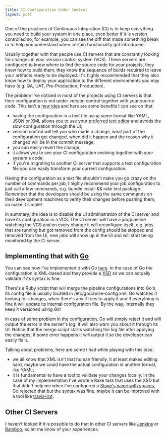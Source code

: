 ```yaml
---
title: CI Configuration Under Control
layout: post
---
```


One of the practices of Continuous Integration (CI) is to keep everything you need to build your system in one place, even better if it is version controlled so, for example, you can see the diff that made something break or to help you understand when certain functionality got introduced.

Usually together with that people use CI servers that are constantly looking for changes in your version control system (VCS). These servers are configured to know where to find the source code for your projects, they know how to build them, they know the sequence of builds required to leave your artifacts ready to be deployed. It's highly recommended that they also know how to deploy your application to the different environments you may have (e.g. QA, UAT, Pre-Production, Production).

The problem I've noticed in most of the projects using CI servers is that their configuration is not under version control together with your source code. This isn't a [new idea](http://paulhammant.com/2011/09/30/branchable-continuous-integration/) and here are some benefits I can see on that:

* having the configuration in a text file using some format like YAML, JSON or XML allows you to use your [preferred text editor](http://www.vim.org) and avoids the slow configuration through the UI;
* version control will tell you who made a change, what part of the configuration got changed, when did it happen and the reason why it changed will be in the commit message;
* you can easily revert the change;
* it allows you to see your CI configuration evolving together with your system's code;
* if you're migrating to another CI server that supports a text configuration file you can easily transform your current configuration.

Having the configuration as a text file shouldn't make you go crazy on the number of commands per job, I highly recommend your job configuration to just call a few commands, e.g. bundle install && rake test package. Remember that the developers should be using the same commands on their development machines to verify their changes before pushing them, so make it simple!

In summary, the idea is to disable the UI administration of the CI server and have its configuration in a VCS. The CI server will have a job/pipeline watching the VCS and on every change it will reconfigure itself, e.g. jobs that are running but got removed from the config should be stopped and removed from the UI, new jobs will show up in the UI and will start being monitored by the CI server.

## Implementing that with [Go](http://www.thoughtworks-studios.com/go-continuous-delivery)

You can see how I've implemented it with Go [here](https://github.com/tanob/go-config-under-control). In the case of Go the configuration is XML-based and they provide a [XSD](https://github.com/tanob/go-config-under-control/blob/master/cruise-config.xsd) so we can actually validate if its syntax is fine.

There's a Ruby script that will merge the pipeline configurations into Go's, its config file is usually located in /etc/go/cruise-config.xml. Go watches it looking for changes, when there's any it tries to apply it and if everything is fine it will update its internal configuration file. By the way, internally they keep it versioned using Git!

In case of some problem in the configuration, Go will simply reject it and will output the error in the server's log. It will also warn you about it through its UI. Notice that the merge script starts watching the log file after applying the changes, if some error happens it will output it so the developer can easily fix it.

Talking about problems, here are some I had while playing with this idea:

* we all know that XML isn't that human friendly, it at least makes editing hard, maybe we could have the actual configuration in another format, like YAML;
* it is fundamental to have a tool to validate your changes locally. In the case of my implementation I've wrote a Rake task that uses the XSD but that didn't help me when I've configured a [Stage's name with spaces](https://github.com/tanob/go-config-under-control/commit/d4dab631ddb216583c0d5418711c18bbb36d6567), Go rejected that but the syntax was fine, maybe it can be improved with a tool like [travis-lint](https://github.com/travis-ci/travis-lint).

## Other CI Servers

I haven't looked if it is possible to do that in other CI servers like [Jenkins](http://jenkins-ci.org/) or [Bamboo](http://www.atlassian.com/software/bamboo/overview), so let me know of your experiences.

